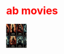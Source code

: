 <html>
<head>
<title>ab movies</title>
  
<h1 style="color: red">ab movies</h1>
</head>
<body>
<div classs="image">
  <a href="https://www.youtube.com/watch?v=kz14kV25Nk8"><img src="mm.PNG" height="65" width="55"></a>
  
</div>
  
  <style>
body{

 background-image: url('mm.PNG');
  .image img{
height:100%;
width:100%;
border-radius:50%;
border:10px solid: red;


</style>

</body>

</html>




